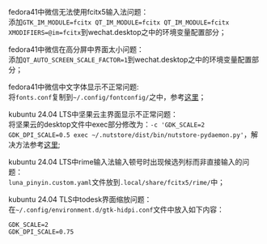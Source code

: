 fedora41中微信无法使用fcitx5输入法问题：  
添加`GTK_IM_MODULE=fcitx QT_IM_MODULE=fcitx QT_IM_MODULE=fcitx XMODIFIERS=@im=fcitx`到wechat.desktop之中的环境变量配置部分；   
    
fedora41中微信在高分屏中界面太小问题：  
添加`QT_AUTO_SCREEN_SCALE_FACTOR=1`到wechat.desktop之中的环境变量配置部分；
    
fedora41中微信中文字体显示不正常问题:  
将`fonts.conf`复制到`~/.config/fontconfig/`之中，参考[这里](https://blog.geekgo.tech/linux/flatpak-%E5%BA%94%E7%94%A8%E4%B8%AD%E6%96%87%E5%AD%97%E4%BD%93%E9%97%AE%E9%A2%98/)；

kubuntu 24.04 LTS中坚果云主界面显示不正常问题：  
将坚果云的desktop文件中exec部分修改为：`-c 'GDK_SCALE=2 GDK_DPI_SCALE=0.5 exec ~/.nutstore/dist/bin/nutstore-pydaemon.py'`，解决方法参考[这里](https://naxiro.com/posts/linux-hidpi-nutstore/);

kubuntu 24.04 LTS中rime输入法输入顿号时出现候选列标而非直接输入的问题：  
`luna_pinyin.custom.yaml`文件放到`.local/share/fcitx5/rime/`中；  

kubuntu 24.04 TLS中todesk界面缩放问题：  
在`~/.config/environment.d/gtk-hidpi.conf`文件中放入如下内容：    
```
GDK_SCALE=2
GDK_DPI_SCALE=0.75
```
